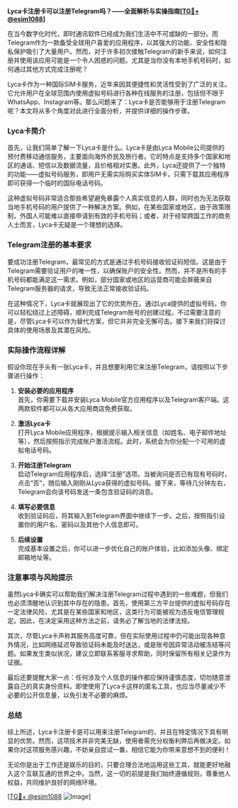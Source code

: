 **Lyca卡注册卡可以注册Telegram吗？——全面解析与实操指南[[TG💪+ @esim1088](https://t.me/s/esim1088)]**

在当今数字化时代，即时通讯软件已经成为我们生活中不可或缺的一部分。而Telegram作为一款备受全球用户喜爱的应用程序，以其强大的功能、安全性和隐私保护吸引了大量用户。然而，对于许多初次接触Telegram的新手来说，如何注册并使用该应用可能是一个令人困惑的问题。尤其是当你没有本地手机号码时，如何通过其他方式完成注册呢？

Lyca卡作为一种国际SIM卡服务，近年来因其便捷性和灵活性受到了广泛的关注。它允许用户在全球范围内使用虚拟号码进行各种在线服务的注册，包括但不限于WhatsApp、Instagram等。那么问题来了：Lyca卡是否能够用于注册Telegram呢？本文将从多个角度对此进行全面分析，并提供详细的操作步骤。

### Lyca卡简介

首先，让我们简单了解一下Lyca卡是什么。Lyca卡是由Lyca Mobile公司提供的预付费移动通信服务，主要面向海外侨民及旅行者。它的特点是支持多个国家和地区的通话、短信以及数据流量，且价格相对实惠。此外，Lyca还提供了一个独特的功能——虚拟号码服务，即用户无需实际购买实体SIM卡，只需下载其应用程序即可获得一个临时的国际电话号码。

这种虚拟号码非常适合那些希望避免暴露个人真实信息的人群，同时也为无法获取当地手机号码的用户提供了一种解决方案。例如，在某些国家或地区，由于政策限制，外国人可能难以直接申请到有效的手机号码；或者，对于经常跨国工作的商务人士而言，Lyca卡无疑是一个理想的选择。

### Telegram注册的基本要求

要成功注册Telegram，最常见的方式是通过手机号码接收验证码短信。这是由于Telegram需要验证用户的唯一性，以确保账户的安全性。然而，并不是所有的手机号码都能满足这一需求。例如，部分国家或地区的运营商可能会屏蔽来自Telegram服务器的请求，导致无法正常接收验证码。

在这种情况下，Lyca卡就展现出了它的优势所在。通过Lyca提供的虚拟号码，你可以轻松绕过上述障碍，顺利完成Telegram账号的创建过程。不过需要注意的是，尽管Lyca卡可以作为替代方案，但它并非完全无懈可击。接下来我们将探讨具体的使用场景及其潜在风险。

### 实际操作流程详解

假设你现在手头有一张Lyca卡，并且想要利用它来注册Telegram，请按照以下步骤进行操作：

1. **安装必要的应用程序**  
   首先，你需要下载并安装Lyca Mobile官方应用程序以及Telegram客户端。这两款软件都可以从各大应用商店免费获取。

2. **激活Lyca卡**  
   打开Lyca Mobile应用程序，根据提示输入相关信息（如姓名、电子邮件地址等），然后按照指示完成账户激活流程。此时，系统会为你分配一个可用的虚拟电话号码。

3. **开始注册Telegram**  
   启动Telegram应用程序后，选择“注册”选项。当被询问是否已有现有号码时，点击“否”，随后输入刚刚从Lyca获得的虚拟号码。接下来，等待几分钟左右，Telegram会向该号码发送一条包含验证码的消息。

4. **填写必要信息**  
   收到验证码后，将其输入到Telegram界面中继续下一步。之后，按照指引设置你的用户名、密码以及其他个人信息即可。

5. **后续设置**  
   完成基本设置之后，你可以进一步优化自己的账户体验，比如添加头像、绑定邮箱地址等。

### 注意事项与风险提示

虽然Lyca卡确实可以帮助我们解决注册Telegram过程中遇到的一些难题，但我们也必须清醒地认识到其中存在的隐患。首先，使用第三方平台提供的虚拟号码存在一定法律风险，尤其是在某些国家和地区，这类行为可能被视为违反电信管理规定。因此，在决定采用这种方法之前，请务必了解当地的法律法规。

其次，尽管Lyca卡声称其服务高度可靠，但在实际使用过程中仍可能出现各种意外情况，比如网络延迟导致验证码未能及时送达，或是账号因异常活动被冻结等问题。如果发生类似状况，建议立即联系客服寻求帮助，同时保留所有相关记录作为证据。

最后还要提醒大家一点：任何涉及个人信息的操作都应保持谨慎态度，切勿随意泄露自己的真实身份资料。即使使用了Lyca卡这样的匿名工具，也应当尽量减少不必要的公开信息量，以免引发不必要的麻烦。

### 总结

综上所述，Lyca卡注册卡是可以用来注册Telegram的，并且在特定情况下具有明显的优势。然而，这项技术并非完美无缺，使用者需充分权衡利弊后再做决定。如果你对这项服务感兴趣，不妨亲自尝试一番，相信它能为你带来意想不到的便利！

无论你是出于工作还是娱乐的目的，只要合理合法地运用这些工具，就能更好地融入这个互联互通的世界之中。当然，这一切的前提是我们始终遵循规则，尊重他人权益，共同维护良好的网络环境。

[[TG💪+ @esim1088](https://t.me/s/esim1088) ![Image](https://i.postimg.cc/4NQfJmqS/Snipaste-2025-05-13-00-14-12.png)]